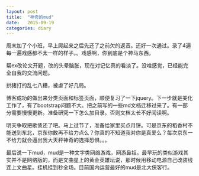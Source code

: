 ```yaml
---
layout: post
title:  "神奇的mud"
date:   2015-09-19
categories: diary
---
```


周末加了个小班，早上爬起来之后先还了之前欠的返音。还好一次通过。录了4遍每一遍戏感都不太一样的样子。。戏感啊，你到底是个神马东西。

帮ex改论文开题，改的头晕脑胀，现在对记忆真的看淡了。没啥感觉，已经能完全自我的交流问题。

拱猪打的乱七八糟，被虐了好几局。

博客成功的做出来分类页面和标签页面，顺便复习了一下jquery。下一步就是美化工作了，有了bootstrap问题不大。把之前写的一些md文档迁移过来了。有一部分需要慢慢更新。准备研究一下怎么加目录。否则文档太长不好阅读啊。

明天争取把歌债还了吧。马上过节了，准备给家里买点月饼。可是京东的稻香村不能送到东北，京东你敢再不给力点么？你真的不知道我对你是真爱么？每次京东一不给力就会逼出我大天秤神奇的选择恐惧。。。

最后说一下mud，mud是一种文字类网络游戏，网游鼻祖。最早玩的类似游戏其实并不是网络版的，而是文曲星上的黄金英雄坛说，那时候用移动电源自己改装线连上文曲星。挂机挂到秒全场。目前国内运营最好的mud是北大侠客行。


